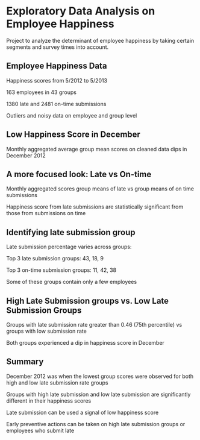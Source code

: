# Exploratory Data Analysis on Employee Happiness 
Project to analyze the determinant of employee happiness by taking certain segments and survey times into account.

## Employee Happiness Data

Happiness scores from 5/2012 to 5/2013

163 employees in 43 groups

1380 late and 2481 on-time submissions

Outliers and noisy data on employee and group level

## Low Happiness Score in December

Monthly aggregated average group mean scores on cleaned data dips in December 2012

## A more focused look: Late vs On-time

Monthly aggregated scores group means of late vs group means of on time submissions

Happiness score from late submissions are statistically significant from those from submissions on time

## Identifying late submission group

Late submission percentage varies across groups:

Top 3 late submission groups: 43, 18, 9

Top 3 on-time submission groups: 11, 42, 38

Some of these groups contain only a few employees

## High Late Submission groups vs. Low Late Submission Groups

Groups with late submission rate greater than 0.46 (75th percentile) vs groups with low submission rate  

Both groups experienced a dip in happiness score in December

## Summary

December 2012 was when the lowest group scores were observed for both high and low late submission rate groups

Groups with high late submission and low late submission are significantly different in their happiness scores

Late submission can be used a signal of low happiness score

Early preventive actions can be taken on high late submission groups or employees who submit late 

